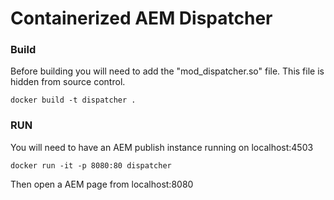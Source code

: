 # Containerized AEM Dispatcher

### Build

Before building you will need to add the "mod_dispatcher.so" file. This file is hidden from source control.
```
docker build -t dispatcher .
```

### RUN

You will need to have an AEM publish instance running on localhost:4503

```
docker run -it -p 8080:80 dispatcher
```

Then open a AEM page from localhost:8080

